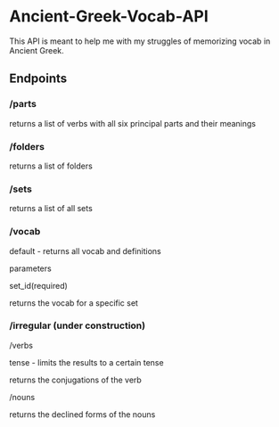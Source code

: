 # Ancient-Greek-Vocab-API

This API is meant to help me with my struggles of memorizing vocab in Ancient Greek.

## Endpoints

### /parts

returns a list of verbs with all six principal parts and their meanings

### /folders

returns a list of folders

### /sets
returns a list of all sets

### /vocab

default - returns all vocab and definitions

parameters

set_id(required)

returns the vocab for a specific set

### /irregular (under construction)

/verbs

tense - limits the results to a certain tense

returns the conjugations of the verb

/nouns

returns the declined forms of the nouns
